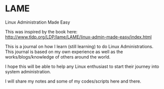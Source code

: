 # LAME
Linux Administration Made Easy

This was inspired by the book here: http://www.tldp.org/LDP/lame/LAME/linux-admin-made-easy/index.html

This is a journal on how I learn (still learning) to do Linux Administrations.
This journal is based on my own experience as well as the works/blogs/knowledge of others around the world.

I hope this will be able to help any Linux enthusiast to start their journey into system administration.

I will share my notes and some of my codes/scripts here and there.

